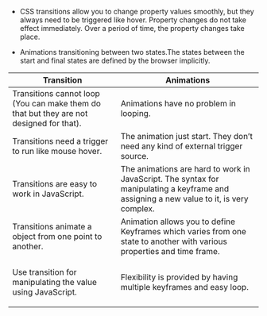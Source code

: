 * CSS transitions allow you to change property values smoothly, but they always need to be triggered like hover. Property changes do not take effect immediately. Over a period of time, the property changes take place. 

* Animations transitioning between two states.The states between the start and final states are defined by the browser implicitly.
<table>
  <thead>
     <tr>
       <th>
       Transition	
       </th>
       <th>
       Animations
       </th>
     </tr>
  </thead>
  <tbody>
    <tr>
       <td>
       Transitions cannot loop (You can make them do that but they are not designed for that).
       </td>
       <td>
       Animations have no problem in looping.
       </td>
     </tr>
     <tr>
       <td>
         Transitions need a trigger to run like mouse hover.
       </td>
       <td>
       	The animation just start. They don’t need any kind of external trigger source.
       </td>
     </tr>
     <tr>
       <td>
      Transitions are easy to work in JavaScript.	
       </td>
       <td>
       The animations are hard to work in JavaScript. The syntax for manipulating a keyframe and assigning a new value to it, is very complex.
       </td>
     </tr>
     <tr>
       <td>
       Transitions animate a object from one point to another.
       </td>
       <td>
       Animation allows you to define Keyframes which varies from one state to another with various properties and time frame.
       </td>
     </tr>
     <tr>
       <td>
       	
Use transition for manipulating the value using JavaScript.
       </td>
       <td>
       	Flexibility is provided by having multiple keyframes and easy loop.
       </td>
     </tr>
  </tobdy>
</table>
	

 